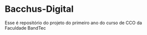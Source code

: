 # Bacchus-Digital
Esse é repositório do projeto do primeiro ano do curso de CCO da Faculdade BandTec
